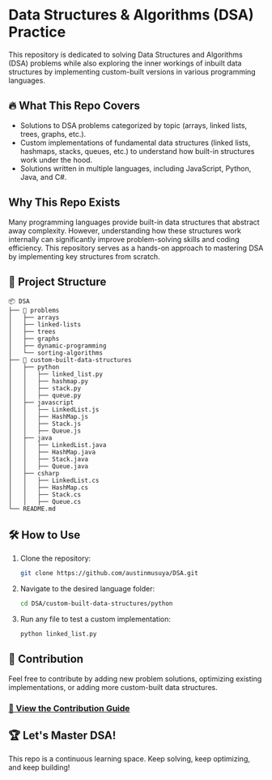 # Data Structures & Algorithms (DSA) Practice

This repository is dedicated to solving Data Structures and Algorithms (DSA) problems while also exploring the inner workings of inbuilt data structures by implementing custom-built versions in various programming languages.

## 🔥 What This Repo Covers

- Solutions to DSA problems categorized by topic (arrays, linked lists, trees, graphs, etc.).
- Custom implementations of fundamental data structures (linked lists, hashmaps, stacks, queues, etc.) to understand how built-in structures work under the hood.
- Solutions written in multiple languages, including JavaScript, Python, Java, and C#.

## Why This Repo Exists

Many programming languages provide built-in data structures that abstract away complexity. However, understanding how these structures work internally can significantly improve problem-solving skills and coding efficiency. This repository serves as a hands-on approach to mastering DSA by implementing key structures from scratch.

## 📂 Project Structure

```
📦 DSA
├── 📂 problems
│   ├── arrays
│   ├── linked-lists
│   ├── trees
│   ├── graphs
│   ├── dynamic-programming
│   └── sorting-algorithms
├── 📂 custom-built-data-structures
│   ├── python
│   │   ├── linked_list.py
│   │   ├── hashmap.py
│   │   ├── stack.py
│   │   ├── queue.py
│   ├── javascript
│   │   ├── LinkedList.js
│   │   ├── HashMap.js
│   │   ├── Stack.js
│   │   ├── Queue.js
│   ├── java
│   │   ├── LinkedList.java
│   │   ├── HashMap.java
│   │   ├── Stack.java
│   │   ├── Queue.java
│   ├── csharp
│   │   ├── LinkedList.cs
│   │   ├── HashMap.cs
│   │   ├── Stack.cs
│   │   ├── Queue.cs
└── README.md
```

## 🛠 How to Use

1. Clone the repository:
   ```sh
   git clone https://github.com/austinmusuya/DSA.git
   ```
2. Navigate to the desired language folder:
   ```sh
   cd DSA/custom-built-data-structures/python
   ```
3. Run any file to test a custom implementation:
   ```sh
   python linked_list.py
   ```

## 📌 Contribution

Feel free to contribute by adding new problem solutions, optimizing existing implementations, or adding more custom-built data structures.

### [📄 View the Contribution Guide](https://github.com/AustinMusuya/DSA/blob/master/Problem%20Questions/Contributing.md)

## 🏆 Let's Master DSA!

This repo is a continuous learning space. Keep solving, keep optimizing, and keep building!
